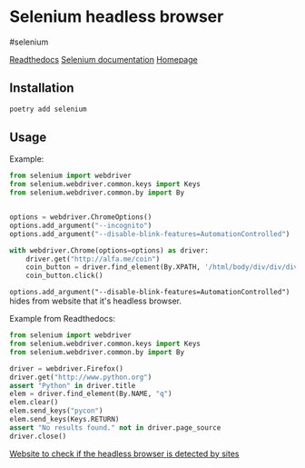 # Selenium headless browser
#selenium

[Readthedocs](https://selenium-python.readthedocs.io/index.html)
[Selenium documentation](https://www.selenium.dev/selenium/docs/api/py/index.html)
[Homepage](https://www.selenium.dev/)

## Installation

```bash
poetry add selenium
```

## Usage

Example:
```python
from selenium import webdriver
from selenium.webdriver.common.keys import Keys
from selenium.webdriver.common.by import By


options = webdriver.ChromeOptions()
options.add_argument("--incognito")
options.add_argument("--disable-blink-features=AutomationControlled")

with webdriver.Chrome(options=options) as driver:
    driver.get("http://alfa.me/coin")
    coin_button = driver.find_element(By.XPATH, '/html/body/div/div/div/button')
    coin_button.click()
```

`options.add_argument("--disable-blink-features=AutomationControlled")` hides from website that it's headless browser.

Example from Readthedocs:
```python
from selenium import webdriver
from selenium.webdriver.common.keys import Keys
from selenium.webdriver.common.by import By

driver = webdriver.Firefox()
driver.get("http://www.python.org")
assert "Python" in driver.title
elem = driver.find_element(By.NAME, "q")
elem.clear()
elem.send_keys("pycon")
elem.send_keys(Keys.RETURN)
assert "No results found." not in driver.page_source
driver.close()
```

[Website to check if the headless browser is detected by sites](https://intoli.com/blog/not-possible-to-block-chrome-headless/chrome-headless-test.html)